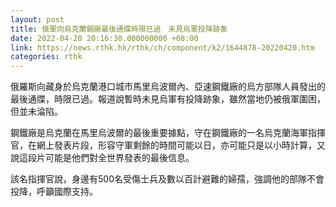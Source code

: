 ```yaml
---
layout: post
title: 俄軍向烏克蘭鋼廠最後通牒時限已過　未見烏軍投降跡象
date: 2022-04-20 20:16:30.000000000 +08:00
link: https://news.rthk.hk/rthk/ch/component/k2/1644878-20220420.htm
categories: rthk
---
```


俄羅斯向藏身於烏克蘭港口城市馬里烏波爾內、亞速鋼鐵廠的烏方部隊人員發出的最後通牒，時限已過。報道說暫時未見烏軍有投降跡象，雖然當地仍被俄軍圍困，但並未淪陷。

鋼鐵廠是烏克蘭在馬里烏波爾的最後重要據點，守在鋼鐵廠的一名烏克蘭海軍指揮官，在網上發表片段，形容守軍剩餘的時間可能以日，亦可能只是以小時計算，又說這段片可能是他們對全世界發表的最後信息。

該名指揮官說，身邊有500名受傷士兵及數以百計避難的婦孺，強調他的部隊不會投降，呼籲國際支持。

